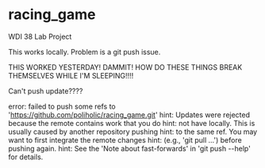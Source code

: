# racing_game
WDI 38 Lab Project

This works locally. Problem is a git push issue.


THIS WORKED YESTERDAY! DAMMIT! HOW DO THESE THINGS BREAK THEMSELVES WHILE I'M SLEEPING!!!!

Can't push update????

error: failed to push some refs to 'https://github.com/poliholic/racing_game.git'
hint: Updates were rejected because the remote contains work that you do
hint: not have locally. This is usually caused by another repository pushing
hint: to the same ref. You may want to first integrate the remote changes
hint: (e.g., 'git pull ...') before pushing again.
hint: See the 'Note about fast-forwards' in 'git push --help' for details.
